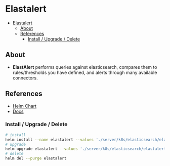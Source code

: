 # Elastalert

- [Elastalert](#elastalert)
  - [About](#about)
  - [References](#references)
    - [Install / Upgrade / Delete](#install--upgrade--delete)

## About

+ **ElastAlert** performs queries against elasticsearch, compares them to rules/thresholds you have defined, and alerts through many available connectors.

## References

+ [Helm Chart](https://github.com/helm/charts/tree/master/stable/elastalert)
+ [Docs](https://elastalert.readthedocs.io/en/latest/index.html)

### Install / Upgrade / Delete

```bash
# install
helm install --name elastalert --values './server/k8s/elasticsearch/elastalert.yaml' stable/elastalert --version 1.1.0
# upgrade
helm upgrade elastalert --values './server/k8s/elasticsearch/elastalert.yaml' stable/elastalert --version 1.1.0
# delete
helm del --purge elastalert
```
